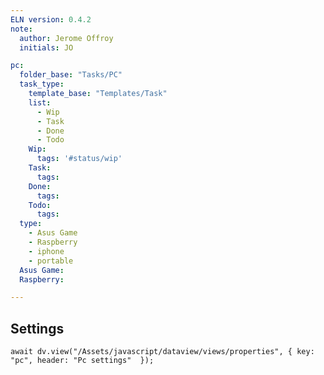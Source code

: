 ```yaml
---
ELN version: 0.4.2
note:
  author: Jerome Offroy
  initials: JO

pc:
  folder_base: "Tasks/PC"
  task_type:
    template_base: "Templates/Task"
    list:
      - Wip
      - Task
      - Done
      - Todo
    Wip:
      tags: '#status/wip'
    Task:
      tags:
    Done:
      tags:
    Todo:
      tags:
  type:
    - Asus Game
    - Raspberry
    - iphone
    - portable
  Asus Game:
  Raspberry:

---
```


## Settings

```dataviewjs
await dv.view("/Assets/javascript/dataview/views/properties", { key: "pc", header: "Pc settings"  });
```

